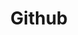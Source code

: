 ---
layout: post
title: "Github"
permalink: /github/
redirect_to:
  - http://www.github.com/tonytanger
---